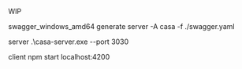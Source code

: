 WIP

swagger_windows_amd64 generate server -A casa -f ./swagger.yaml

server
.\casa-server.exe --port 3030

client
npm start
localhost:4200



